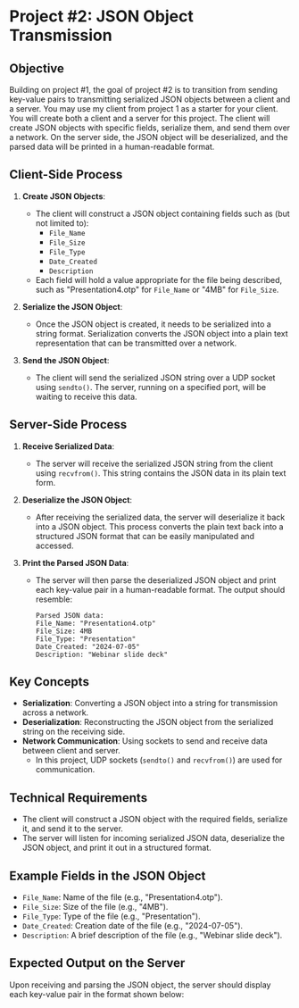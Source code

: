 # Project #2: JSON Object Transmission

## Objective
Building on project #1, the goal of project #2 is to transition from sending key-value pairs to transmitting serialized JSON objects between a client and a server. You may use my client from project 1 as a starter for your client. You will create both a client and a server for this project. The client will create JSON objects with specific fields, serialize them, and send them over a network. On the server side, the JSON object will be deserialized, and the parsed data will be printed in a human-readable format.

## Client-Side Process

1. **Create JSON Objects**:
   - The client will construct a JSON object containing fields such as (but not limited to):
     - `File_Name`
     - `File_Size`
     - `File_Type`
     - `Date_Created`
     - `Description`
   - Each field will hold a value appropriate for the file being described, such as "Presentation4.otp" for `File_Name` or "4MB" for `File_Size`.

2. **Serialize the JSON Object**:
   - Once the JSON object is created, it needs to be serialized into a string format. Serialization converts the JSON object into a plain text representation that can be transmitted over a network.

3. **Send the JSON Object**:
   - The client will send the serialized JSON string over a UDP socket using `sendto()`. The server, running on a specified port, will be waiting to receive this data.

## Server-Side Process

1. **Receive Serialized Data**:
   - The server will receive the serialized JSON string from the client using `recvfrom()`. This string contains the JSON data in its plain text form.

2. **Deserialize the JSON Object**:
   - After receiving the serialized data, the server will deserialize it back into a JSON object. This process converts the plain text back into a structured JSON format that can be easily manipulated and accessed.

3. **Print the Parsed JSON Data**:
   - The server will then parse the deserialized JSON object and print each key-value pair in a human-readable format. The output should resemble:
     ```
     Parsed JSON data:
     File_Name: "Presentation4.otp"
     File_Size: 4MB
     File_Type: "Presentation"
     Date_Created: "2024-07-05"
     Description: "Webinar slide deck"
     ```

## Key Concepts
- **Serialization**: Converting a JSON object into a string for transmission across a network.
- **Deserialization**: Reconstructing the JSON object from the serialized string on the receiving side.
- **Network Communication**: Using sockets to send and receive data between client and server.
  - In this project, UDP sockets (`sendto()` and `recvfrom()`) are used for communication.

## Technical Requirements
- The client will construct a JSON object with the required fields, serialize it, and send it to the server.
- The server will listen for incoming serialized JSON data, deserialize the JSON object, and print it out in a structured format.

## Example Fields in the JSON Object
- `File_Name`: Name of the file (e.g., "Presentation4.otp").
- `File_Size`: Size of the file (e.g., "4MB").
- `File_Type`: Type of the file (e.g., "Presentation").
- `Date_Created`: Creation date of the file (e.g., "2024-07-05").
- `Description`: A brief description of the file (e.g., "Webinar slide deck").

## Expected Output on the Server
Upon receiving and parsing the JSON object, the server should display each key-value pair in the format shown below: